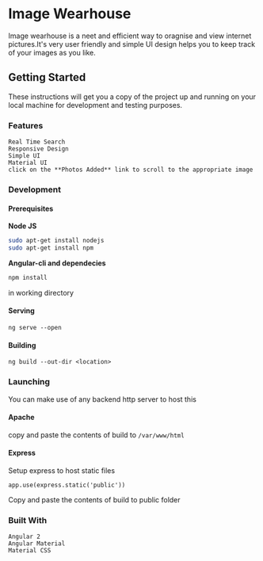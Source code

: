 # Image Wearhouse
Image wearhouse is a neet and efficient way to oragnise and view internet pictures.It's very user friendly and simple UI design helps you to keep track of your images as you like.

## Getting Started
These instructions will get you a copy of the project up and running on your local machine for development and testing purposes.
### Features
	Real Time Search
	Responsive Design
	Simple UI
	Material UI
	click on the **Photos Added** link to scroll to the appropriate image
### Development
#### Prerequisites
**Node JS**
```BASH
sudo apt-get install nodejs
sudo apt-get install npm
```
**Angular-cli and dependecies**

```bash
npm install  
```
in working directory

#### Serving

```
ng serve --open
```
#### Building
```
ng build --out-dir <location>
```
### Launching
You can make use of any backend http server to host this 
#### Apache
copy and paste the contents of build to ```/var/www/html```
#### Express
Setup express to host static files
```
app.use(express.static('public'))
```
Copy and paste the contents of build to public folder

### Built With
	Angular 2
	Angular Material
	Material CSS

